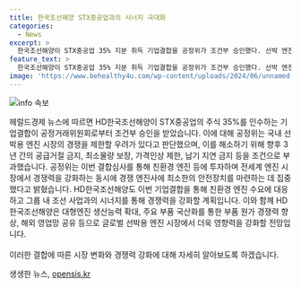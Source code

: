 ```yaml
---
title: 한국조선해양 STX중공업과의 시너지 극대화
categories:
  - News
excerpt: >
  한국조선해양이 STX중공업 35% 지분 취득 기업결합을 공정위가 조건부 승인했다. 선박 엔진 시장 경쟁 제한 우려로 3년간 최소물량 보장 등 조건을 부과했으며, 시정조치를 통해 경쟁 제한 우려를 해소했다. 결합으로 시장지배적 지위를 더 강화시킬 수 있어 공정한 경쟁에 어려움을 줄 수 있다는 우려도 있다. 향후 조선업과 중간재 시장에서의 공정한 경쟁을 유지하기 위해 시정조치가 이뤄질 것으로 전망된다. HD한국조선해양은 친환경 엔진 수요 대응 및 경쟁력 강화를 위해 노력할 계획이다.
feature_text: >
  한국조선해양이 STX중공업 35% 지분 취득 기업결합을 공정위가 조건부 승인했다. 선박 엔진 시장 경쟁 제한 우려로 3년간 최소물량 보장 등 조건을 부과했으며, 시정조치를 통해 경쟁 제한 우려를 해소했다. 결합으로 시장지배적 지위를 더 강화시킬 수 있어 공정한 경쟁에 어려움을 줄 수 있다는 우려도 있다. 향후 조선업과 중간재 시장에서의 공정한 경쟁을 유지하기 위해 시정조치가 이뤄질 것으로 전망된다. HD한국조선해양은 친환경 엔진 수요 대응 및 경쟁력 강화를 위해 노력할 계획이다.
image: 'https://www.behealthy4u.com/wp-content/uploads/2024/06/unnamed-file.png'
---
```


<p><img src="https://www.behealthy4u.com/wp-content/uploads/2024/06/unnamed-file.png" alt="info 속보" /></p>

<p>헤럴드경제 뉴스에 따르면 HD한국조선해양이 STX중공업의 주식 35%를 인수하는 기업결합이 공정거래위원회로부터 조건부 승인을 받았습니다. 이에 대해 공정위는 국내 선박용 엔진 시장의 경쟁을 제한할 우려가 있다고 판단했으며, 이를 해소하기 위해 향후 3년 간의 공급거절 금지, 최소물량 보장, 가격인상 제한, 납기 지연 금지 등을 조건으로 부과했습니다. 공정위는 이번 결합심사를 통해 친환경 엔진 등에 투자하며 전세계 엔진 시장에서 경쟁력을 강화하는 동시에 경쟁 엔진사에 최소한의 안전장치를 마련하는 데 집중했다고 밝혔습니다. HD한국조선해양도 이번 기업결합을 통해 친환경 엔진 수요에 대응하고 그룹 내 조선 사업과의 시너지를 통해 경쟁력을 강화할 계획입니다. 이와 함께 HD한국조선해양은 대형엔진 생산능력 확대, 주요 부품 국산화를 통한 부품 원가 경쟁력 향상, 해외 영업망 공유 등으로 글로벌 선박용 엔진 시장에서 더욱 영향력을 강화할 전망입니다. <br><br>이러한 결합에 따른 시장 변화와 경쟁력 강화에 대해 자세히 알아보도록 하겠습니다.</p>
생생한 뉴스, <a href="https://opensis.kr" rel="dofollow">opensis.kr</a>


